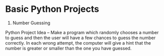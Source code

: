 # Basic Python Projects
1. Number Guessing

Python Project Idea – Make a program which randomly chooses a number to guess and then the user will have a few chances to guess the number correctly. In each wrong attempt, the computer will give a hint that the number is greater or smaller than the one you have guessed.
